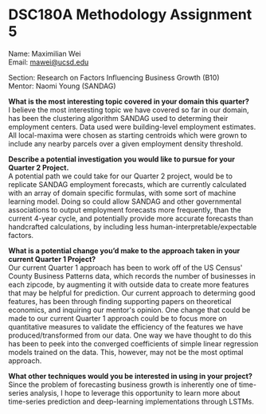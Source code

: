 # DSC180A Methodology Assignment 5

Name: Maximilian Wei <br>
Email: mawei@ucsd.edu <br>

Section: Research on Factors Influencing Business Growth (B10)  <br>
Mentor: Naomi Young (SANDAG) <br>

**What is the most interesting topic covered in your domain this quarter?** <br>
I believe the most interesting topic we have covered so far in our domain, has been the clustering algorithm SANDAG used to determing their employment centers. Data used were building-level employment estimates. All local-maxima were chosen as starting centroids which were grown to include any nearby parcels over a given employment density threshold.

**Describe a potential investigation you would like to pursue for your Quarter 2 Project.** <br>
A potential path we could take for our Quarter 2 project, would be to replicate SANDAG employment forecasts, which are currently calculated with an array of domain specific formulas, with some sort of machine learning model. Doing so could allow SANDAG and other governmental associations to output employment forecasts more frequently, than the current 4-year cycle, and potentially provide more accurate forecasts than handcrafted calculations, by including less human-interpretable/expectable factors.

**What is a potential change you’d make to the approach taken in your current Quarter 1 Project?** <br>
Our current Quarter 1 approach has been to work off of the US Census' County Business Patterns data, which records the number of businesses in each zipcode, by augmenting it with outside data to create more features that may be helpful for prediction. Our current approach to determing good features, has been through finding supporting papers on theoretical economics, and inquiring our mentor's opinion. One change that could be made to our current Quarter 1 approach could be to focus more on quantitative measures to validate the efficiency of the features we have produced/transformed from our data. One way we have thought to do this has been to peek into the converged coefficients of simple linear regression models trained on the data. This, however, may not be the most optimal approach.

**What other techniques would you be interested in using in your project?** <br>
Since the problem of forecasting business growth is inherently one of time-series analysis, I hope to leverage this opportunity to learn more about time-series prediction and deep-learning implementations through LSTMs. 